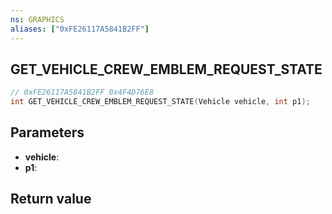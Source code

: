 ```yaml
---
ns: GRAPHICS
aliases: ["0xFE26117A5841B2FF"]
---
```

## GET_VEHICLE_CREW_EMBLEM_REQUEST_STATE

```c
// 0xFE26117A5841B2FF 0x4F4D76E8
int GET_VEHICLE_CREW_EMBLEM_REQUEST_STATE(Vehicle vehicle, int p1);
```


## Parameters
* **vehicle**: 
* **p1**: 

## Return value
